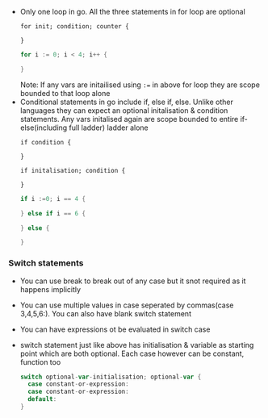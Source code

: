 - Only one loop in go. All the three statements in for loop are optional
  ```
  for init; condition; counter {

  }
  ```    
  ```go
  for i := 0; i < 4; i++ {

  }
  ```  
  Note: If any vars are initailised using `:=` in above for loop they are scope bounded to that loop alone
- Conditional statements in go include if, else if, else. Unlike other languages they can expect an optional initalisation & condition statements.
  Any vars initalised again are scope bounded to entire if-else(including full ladder) ladder alone
  ```
  if condition {

  }

  if initalisation; condition {

  }
  ```  
  ```go
  if i :=0; i == 4 {

  } else if i == 6 {

  } else {

  }
  ```

### Switch statements
- You can use break to break out of any case but it snot required as it happens implicitly
- You can use multiple values in case seperated by commas(case 3,4,5,6:). You can also have blank switch statement
- You can have expressions ot be evaluated in switch case

- switch statement just like above has initialisation & variable as starting point which are both optional. Each case however can be constant, function too   
  ```go
  switch optional-var-initialisation; optional-var {
    case constant-or-expression:
    case constant-or-expression:
    default:
  }
  ```